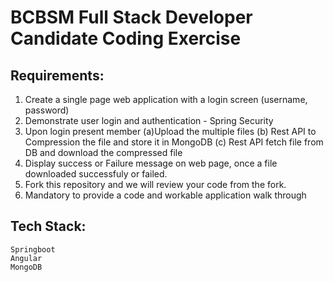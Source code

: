 # BCBSM Full Stack Developer Candidate Coding Exercise

## Requirements:
1.	Create a single page web application with a login screen (username, password)
2.	Demonstrate user login and authentication - Spring Security
3.	Upon login present member
	(a)Upload the multiple files
	(b) Rest API to Compression the file and store it in MongoDB
	(c) Rest API fetch file from DB and download the compressed file
4.	Display success or Failure message on web page, once a file downloaded successfuly or failed.
5.  Fork this repository and we will review your code from the fork.
6.  Mandatory to provide a code and workable application walk through 

## Tech Stack:  
    Springboot  
    Angular  
    MongoDB

